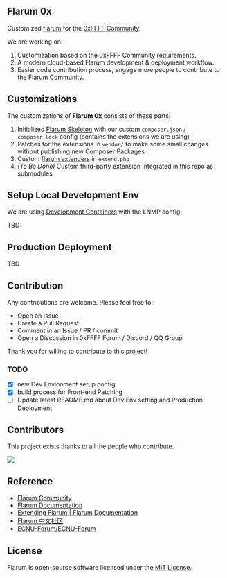 ## Flarum 0x
Customized [flarum](https://github.com/flarum/flarum) for the [0xFFFF Community](https://0xffff.one/).

We are working on:

1. Customization based on the 0xFFFF Community requirements.
2. A modern cloud-based Flarum development & deployment workflow.
3. Easier code contribution process, engage more people to contribute to the Flarum Community.

## Customizations
The customizations of **Flarum 0x** consists of these parts:
1. Initialized [Flarum Skeleton](https://github.com/flarum/flarum) with our custom `composer.json` / `composer.lock` config (contains the extensions we are using)
2. Patches for the extensions in `vendor/` to make some small changes without publishing new Composer Packages
3. Custom [flarum extenders](https://docs.flarum.org/extend/start#extenders) in `extend.php`
4. *(To Be Done)* Custom third-party extension integrated in this repo as submodules

## Setup Local Development Env
We are using [Development Containers](https://containers.dev/) with the LNMP config.

TBD

## Production Deployment
TBD

## Contribution
Any contributions are welcome. Please feel free to:

* Open an Issue
* Create a Pull Request
* Comment in an Issue / PR / commit
* Open a Discussion in 0xFFFF Forum / Discord / QQ Group

Thank you for willing to contribute to this project!

### TODO

 - [x] new Dev Envionment setup config
 - [x] build process for Front-end Patching
 - [ ] Update latest README.md about Dev Env setting and Production Deployment

## Contributors
This project exists thanks to all the people who contribute.

<a href="https://github.com/0xffff-one/flarum-0x/graphs/contributors">
  <img src="https://contrib.rocks/image?repo=0xffff-one/flarum-0x" />
</a>


## Reference
 * [Flarum Community](https://discuss.flarum.org/)
 * [Flarum Documentation](https://docs.flarum.org/)
 * [Extending Flarum | Flarum Documentation](https://docs.flarum.org/extend/)
 * [Flarum 中文社区](https://discuss.flarum.org.cn/)
 * [ECNU-Forum/ECNU-Forum](https://github.com/ECNU-Forum/ECNU-Forum)

## License

Flarum is open-source software licensed under the [MIT License](https://github.com/flarum/flarum/blob/master/LICENSE).

